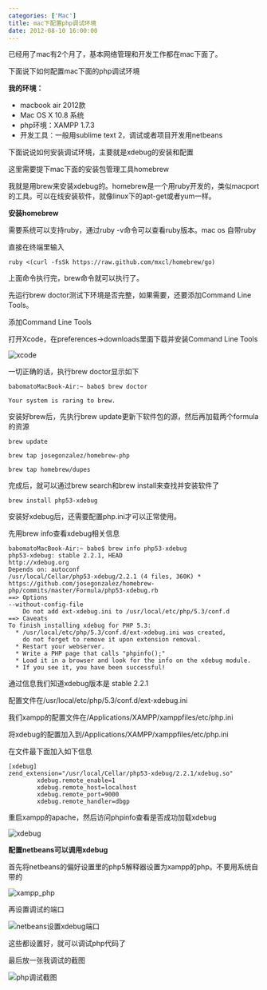 ```yaml
---
categories: ['Mac']
title: mac下配置php调试环境
date: 2012-08-10 16:00:00
---
```

已经用了mac有2个月了，基本网络管理和开发工作都在mac下面了。

下面说下如何配置mac下面的php调试环境

**我的环境：**

* macbook air 2012款   
* Mac OS X 10.8 系统
* php环境：XAMPP 1.7.3
* 开发工具：一般用sublime text 2，调试或者项目开发用netbeans


下面说说如何安装调试环境，主要就是xdebug的安装和配置

这里需要提下mac下面的安装包管理工具homebrew

我就是用brew来安装xdebug的。homebrew是一个用ruby开发的，类似macport的工具。可以在线安装软件，就像linux下的apt-get或者yum一样。

**安装homebrew**

需要系统可以支持ruby，通过ruby -v命令可以查看ruby版本。mac os 自带ruby

直接在终端里输入

```
ruby <(curl -fsSk https://raw.github.com/mxcl/homebrew/go)
```

上面命令执行完，brew命令就可以执行了。

先运行brew doctor测试下环境是否完整，如果需要，还要添加Command Line Tools。

添加Command Line Tools

打开Xcode，在preferences->downloads里面下载并安装Command Line Tools

![xcode](http://farm9.staticflickr.com/8088/8515461958_4e96f751a7_z.jpg)

一切正确的话，执行brew doctor显示如下

```
babomatoMacBook-Air:~ babo$ brew doctor

Your system is raring to brew.
```

安装好brew后，先执行brew update更新下软件包的源，然后再加载两个formula的资源

```
brew update

brew tap josegonzalez/homebrew-php

brew tap homebrew/dupes
```

完成后，就可以通过brew search和brew install来查找并安装软件了

```
brew install php53-xdebug
```

安装好xdebug后，还需要配置php.ini才可以正常使用。

先用brew info查看xdebug相关信息

```
babomatoMacBook-Air:~ babo$ brew info php53-xdebug
php53-xdebug: stable 2.2.1, HEAD
http://xdebug.org
Depends on: autoconf
/usr/local/Cellar/php53-xdebug/2.2.1 (4 files, 360K) *
https://github.com/josegonzalez/homebrew-php/commits/master/Formula/php53-xdebug.rb
==> Options
--without-config-file
    Do not add ext-xdebug.ini to /usr/local/etc/php/5.3/conf.d
==> Caveats
To finish installing xdebug for PHP 5.3:
  * /usr/local/etc/php/5.3/conf.d/ext-xdebug.ini was created,
    do not forget to remove it upon extension removal.
  * Restart your webserver.
  * Write a PHP page that calls "phpinfo();"
  * Load it in a browser and look for the info on the xdebug module.
  * If you see it, you have been successful!
```

通过信息我们知道xdebug版本是 stable 2.2.1

配置文件在/usr/local/etc/php/5.3/conf.d/ext-xdebug.ini

我们xampp的配置文件在/Applications/XAMPP/xamppfiles/etc/php.ini

将xdebug的配置加入到/Applications/XAMPP/xamppfiles/etc/php.ini

在文件最下面加入如下信息

```
[xdebug]
zend_extension="/usr/local/Cellar/php53-xdebug/2.2.1/xdebug.so"
        xdebug.remote_enable=1
        xdebug.remote_host=localhost
        xdebug.remote_port=9000
        xdebug.remote_handler=dbgp
```

重启xampp的apache，然后访问phpinfo查看是否成功加载xdebug

![xdebug](http://farm9.staticflickr.com/8381/8515464954_5cd7f4b8be.jpg)

**配置netbeans可以调用xdebug**

首先将netbeans的偏好设置里的php5解释器设置为xampp的php。不要用系统自带的

![xampp_php](http://farm9.staticflickr.com/8518/8515466796_97a1191c23.jpg)

再设置调试的端口

![netbeans设置xdebug端口](http://farm9.staticflickr.com/8239/8514355437_689a0d90c0.jpg)

这些都设置好，就可以调试php代码了

最后放一张我调试的截图

![php调试截图](http://farm9.staticflickr.com/8246/8514357603_58e49f882b_z.jpg)

